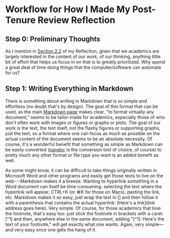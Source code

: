 # Workflow for How I Made My Post-Tenure Review Reflection

## Step 0: Preliminary Thoughts

As I mention in [Section 2.2]((ptrr.html#learning-to-code)) of my Reflection, given that we academics are largely interested in the content of our work, of our thinking, anything little bit of effort that helps us focus in on that is to greatly prioritized. Why spend a great deal of time doing things that the computer/software can automate for us? 

## Step 1: Writing Everything in Markdown

There is something about writing in Markdown that is so simple and
effortless (no doubt that\'s by design). The goal of this format that
can be used, as the main [Markdown page](https://www.markdownguide.org/)
makes clear, "to format virtually any document," seems to be
tailor-made for academics, especially those of who don\'t often work
with images or figures or graphs or plots. The goal of our work is the
text, the text itself, not the flashy figures or supporting graphs, just
the text, so a format where one can focus as much as possible on the
actual content of the document seems to be an absolute necessity. Of
course, it\'s a wonderful benefit that something as simple as Markdown
can be easily converted ([pandoc](https://pandoc.org) is the conversion
tool of choice, of course) to pretty much any other format or file type
you want is an added benefit as well.

As some might know, it can be difficult to take things originally
written in Microsoft Word and other programs and easily get those texts
to live on the web---Markdown makes it a breeze. Wanting to hyperlink
something in a Word document can itself be time-consuming: selecting the
text where the hyperlink will appear, CTRL+K (or ⌘K for those on Macs),
pasting the link, etc. Markdown makes it so easy, just wrap the text in
\[\] and then follow it with a parenthesis that contains the actual
hyperlink: \[Here\'s a link\](link address goes here). Very simple. Of
course, for those academics that love the footnote, that\'s easy too:
just stick the footnote in brackets with a caret: \[\^1\] and then,
anywhere else in the same document, adding \"\[\^1\]: Here's the text
of your footnote," will get exactly what one wants. Again, very
simple—and very easy once one gets the hang of it.



